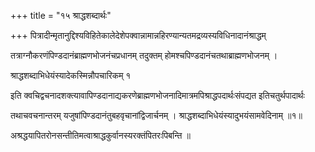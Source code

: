 +++
title = "१५ श्राद्धशब्दार्थः"

+++
पित्रादीन्मृतानुद्दिश्यविहितेकालेदेशेपक्वान्नामान्नहिरण्यान्यतमद्रव्यस्यविधिनादानंश्राद्धम्

तत्राग्नौकरणंपिण्डदानंब्राह्मणभोजनंचप्रधानम् तदुक्तम् होमश्चपिण्डदानंचतथाब्राह्मणभोजनम् ।

श्राद्धशब्दाभिधेयंस्यादेकस्मिन्नौपचारिकम् १

इति क्वचिद्वचनादशक्‍त्यावापिण्डदानाद्यकरणेब्राह्मणभोजनादिमात्रमपिश्राद्धपदार्थःसंपद्यत इतिचतुर्थपादार्थः

तथाचवचनान्तरम् यजुषांपिण्डदानंतुबहवृचानांद्विजार्चनम् । श्राद्धशब्दाभिधेयंस्यादुभयंसामवेदिनाम् ॥१॥

अश्रद्धयापितरोनसन्तीतिमत्वाश्राद्धकुर्वानस्यरक्तंपितरःपिबन्ति ॥
